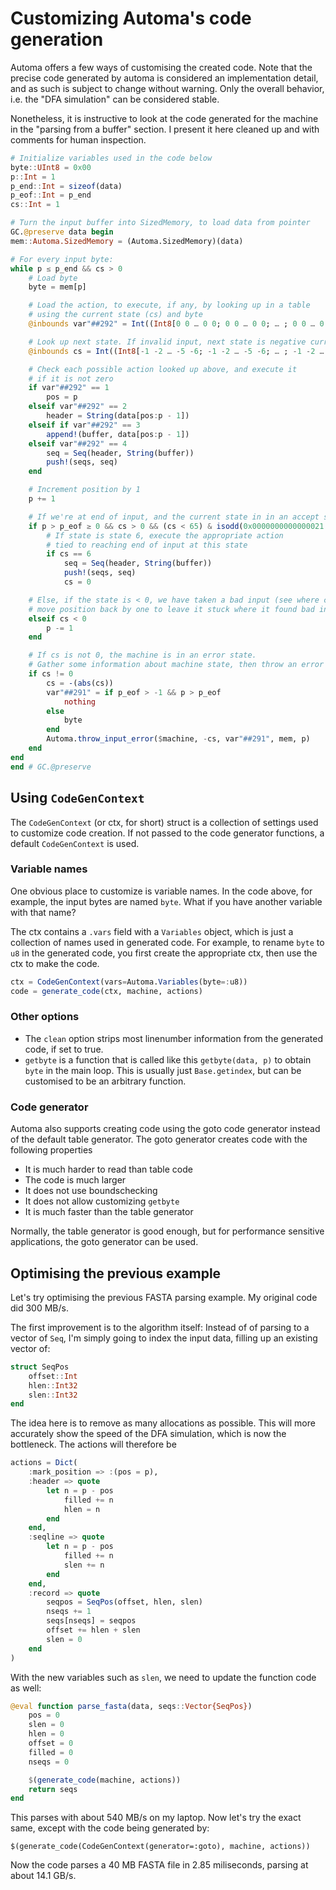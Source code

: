 # Customizing Automa's code generation
Automa offers a few ways of customising the created code.
Note that the precise code generated by automa is considered an implementation detail,
and as such is subject to change without warning.
Only the overall behavior, i.e. the "DFA simulation" can be considered stable.

Nonetheless, it is instructive to look at the code generated for the machine in the "parsing from a buffer" section.
I present it here cleaned up and with comments for human inspection.

```julia
# Initialize variables used in the code below
byte::UInt8 = 0x00
p::Int = 1
p_end::Int = sizeof(data)
p_eof::Int = p_end
cs::Int = 1

# Turn the input buffer into SizedMemory, to load data from pointer
GC.@preserve data begin
mem::Automa.SizedMemory = (Automa.SizedMemory)(data)

# For every input byte:
while p ≤ p_end && cs > 0
    # Load byte
    byte = mem[p]

    # Load the action, to execute, if any, by looking up in a table
    # using the current state (cs) and byte
    @inbounds var"##292" = Int((Int8[0 0 … 0 0; 0 0 … 0 0; … ; 0 0 … 0 0; 0 0 … 0 0])[(cs - 1) << 8 + byte + 1])

    # Look up next state. If invalid input, next state is negative current state
    @inbounds cs = Int((Int8[-1 -2 … -5 -6; -1 -2 … -5 -6; … ; -1 -2 … -5 -6; -1 -2 … -5 -6])[(cs - 1) << 8 + byte + 1])

    # Check each possible action looked up above, and execute it
    # if it is not zero
    if var"##292" == 1
        pos = p
    elseif var"##292" == 2
        header = String(data[pos:p - 1])
    elseif if var"##292" == 3
        append!(buffer, data[pos:p - 1])
    elseif var"##292" == 4
        seq = Seq(header, String(buffer))
        push!(seqs, seq)
    end

    # Increment position by 1
    p += 1

    # If we're at end of input, and the current state in in an accept state:
    if p > p_eof ≥ 0 && cs > 0 && (cs < 65) & isodd(0x0000000000000021 >>> ((cs - 1) & 63))
        # If state is state 6, execute the appropriate action
        # tied to reaching end of input at this state
        if cs == 6
            seq = Seq(header, String(buffer))
            push!(seqs, seq)
            cs = 0

    # Else, if the state is < 0, we have taken a bad input (see where cs was updated)
    # move position back by one to leave it stuck where it found bad input
    elseif cs < 0
        p -= 1
    end

    # If cs is not 0, the machine is in an error state.
    # Gather some information about machine state, then throw an error
    if cs != 0
        cs = -(abs(cs))
        var"##291" = if p_eof > -1 && p > p_eof
            nothing
        else
            byte
        end
        Automa.throw_input_error($machine, -cs, var"##291", mem, p)
    end
end
end # GC.@preserve
```

## Using `CodeGenContext`
The `CodeGenContext` (or ctx, for short) struct is a collection of settings used to customize code creation.
If not passed to the code generator functions, a default `CodeGenContext` is used.

### Variable names
One obvious place to customize is variable names.
In the code above, for example, the input bytes are named `byte`.
What if you have another variable with that name?

The ctx contains a `.vars` field with a `Variables` object, which is just a collection of names used in generated code.
For example, to rename `byte` to `u8` in the generated code, you first create the appropriate ctx,
then use the ctx to make the code.

```julia
ctx = CodeGenContext(vars=Automa.Variables(byte=:u8))
code = generate_code(ctx, machine, actions)
```

### Other options
* The `clean` option strips most linenumber information from the generated code, if set to true.
* `getbyte` is a function that is called like this `getbyte(data, p)` to obtain `byte` in the main loop.
  This is usually just `Base.getindex`, but can be customised to be an arbitrary function.

### Code generator
Automa also supports creating code using the goto code generator instead of the default table generator.
The goto generator creates code with the following properties
* It is much harder to read than table code
* The code is much larger
* It does not use boundschecking
* It does not allow customizing `getbyte`
* It is much faster than the table generator

Normally, the table generator is good enough, but for performance sensitive applications,
the goto generator can be used.

## Optimising the previous example
Let's try optimising the previous FASTA parsing example.
My original code did 300 MB/s.

The first improvement is to the algorithm itself: Instead of of parsing to a vector of `Seq`,
I'm simply going to index the input data, filling up an existing vector of:

```julia
struct SeqPos
    offset::Int
    hlen::Int32
    slen::Int32
end
```

The idea here is to remove as many allocations as possible.
This will more accurately show the speed of the DFA simulation, which is now the bottleneck.
The actions will therefore be 

```julia
actions = Dict(
    :mark_position => :(pos = p),
    :header => quote
        let n = p - pos
            filled += n
            hlen = n
        end
    end,
    :seqline => quote
        let n = p - pos
            filled += n
            slen += n
        end
    end,
    :record => quote
        seqpos = SeqPos(offset, hlen, slen)
        nseqs += 1
        seqs[nseqs] = seqpos
        offset += hlen + slen
        slen = 0
    end
)
```

With the new variables such as `slen`, we need to update the function code as well:
```julia
@eval function parse_fasta(data, seqs::Vector{SeqPos})
    pos = 0
    slen = 0
    hlen = 0
    offset = 0
    filled = 0
    nseqs = 0

    $(generate_code(machine, actions))
    return seqs
end
```

This parses with about 540 MB/s on my laptop.
Now let's try the exact same, except with the code being generated by:

`$(generate_code(CodeGenContext(generator=:goto), machine, actions))`

Now the code parses a 40 MB FASTA file in 2.85 miliseconds, parsing at about 14.1 GB/s.
